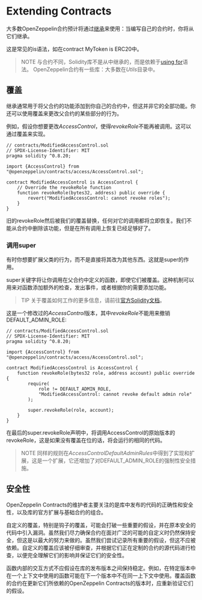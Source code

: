 # Extending Contracts
大多数OpenZeppelin合约预计将通过[继承](https://solidity.readthedocs.io/en/latest/contracts.html#inheritance)来使用：当编写自己的合约时，你将从它们继承。

这是常见的is语法，如在contract MyToken is ERC20中。

> NOTE
与合约不同，Solidity库不是从中继承的，而是依赖于[using for](https://solidity.readthedocs.io/en/latest/contracts.html#using-for)语法。
OpenZeppelin合约有一些库：大多数在*Utils*目录中。

## 覆盖
继承通常用于将父合约的功能添加到你自己的合约中，但这并非它的全部功能。你还可以使用覆盖来更改父合约的某些部分的行为。

例如，假设你想要更改*AccessControl*，使得*revokeRole*不能再被调用。这可以通过覆盖来实现。
```
// contracts/ModifiedAccessControl.sol
// SPDX-License-Identifier: MIT
pragma solidity ^0.8.20;

import {AccessControl} from "@openzeppelin/contracts/access/AccessControl.sol";

contract ModifiedAccessControl is AccessControl {
    // Override the revokeRole function
    function revokeRole(bytes32, address) public override {
        revert("ModifiedAccessControl: cannot revoke roles");
    }
}
```

旧的revokeRole然后被我们的覆盖替换，任何对它的调用都将立即恢复。我们不能从合约中删除该功能，但是在所有调用上恢复已经足够好了。

### 调用super
有时你想要扩展父类的行为，而不是直接将其改为其他东西。这就是super的作用。

super关键字将让你调用在父合约中定义的函数，即使它们被覆盖。这种机制可以用来对函数添加额外的检查，发出事件，或者根据你的需要添加功能。

> TIP
关于覆盖如何工作的更多信息，请前往[官方Solidity文档](https://solidity.readthedocs.io/en/latest/contracts.html#index-17)。

这是一个修改过的*AccessControl*版本，其中*revokeRole*不能用来撤销DEFAULT_ADMIN_ROLE:
```
// contracts/ModifiedAccessControl.sol
// SPDX-License-Identifier: MIT
pragma solidity ^0.8.20;

import {AccessControl} from "@openzeppelin/contracts/access/AccessControl.sol";

contract ModifiedAccessControl is AccessControl {
    function revokeRole(bytes32 role, address account) public override {
        require(
            role != DEFAULT_ADMIN_ROLE,
            "ModifiedAccessControl: cannot revoke default admin role"
        );

        super.revokeRole(role, account);
    }
}
```

在最后的super.revokeRole声明中，将调用AccessControl的原始版本的revokeRole，这是如果没有覆盖在位的话，将会运行的相同的代码。

> NOTE
同样的规则在*AccessControlDefaultAdminRules*中得到了实现和扩展，这是一个扩展，它还增加了对DEFAULT_ADMIN_ROLE的强制性安全措施。

## 安全性
OpenZeppelin Contracts的维护者主要关注的是库中发布的代码的正确性和安全性，以及库的官方扩展与基础合约的组合。

自定义的覆盖，特别是钩子的覆盖，可能会打破一些重要的假设，并在原本安全的代码中引入漏洞。虽然我们尽力确保合约在面对广泛的可能的自定义时仍然保持安全，但这是以最大的努力来做的。虽然我们尝试记录所有重要的假设，但这不应被依赖。自定义的覆盖应该被仔细审查，并根据它们正在定制的合约的源代码进行检查，以便完全理解它们的影响并保证它们的安全性。

函数内部的交互方式不应假设在库的发布版本之间保持稳定。例如，在特定版本中在一个上下文中使用的函数可能在下一个版本中不在同一上下文中使用。覆盖函数的合约在更新它们所依赖的OpenZeppelin Contracts的版本时，应重新验证它们的假设。